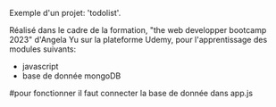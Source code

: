 Exemple d'un projet: 'todolist'.

Réalisé dans le cadre de la formation, "the web developper bootcamp 2023" d'Angela Yu sur la plateforme Udemy, pour l'apprentissage des modules suivants:
- javascript
- base de donnée mongoDB

#pour fonctionner il faut connecter la base de donnée dans app.js

